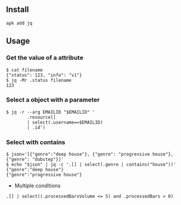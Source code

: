 ## Install
```
apk add jq
```


## Usage
### Get the value of a attribute
```
$ cat filename
{"status": 123, "info": "v1"}
$ jq -Mr .status filename
123
```

### Select a object with a parameter
```
$ jq -r --arg EMAILID "$EMAILID" '
        .resource[]
        | select(.username==$EMAILID) 
        | .id')
```

### Select with contains
```
$ json='[{"genre":"deep house"}, {"genre": "progressive house"}, {"genre": "dubstep"}]'
$ echo "$json" | jq -c '.[] | select(.genre | contains("house"))'
{"genre":"deep house"}
{"genre":"progressive house"}
```
* Multiple conditions
```
.[] | select((.processedBarsVolume <= 5) and .processedBars > 0)
```
